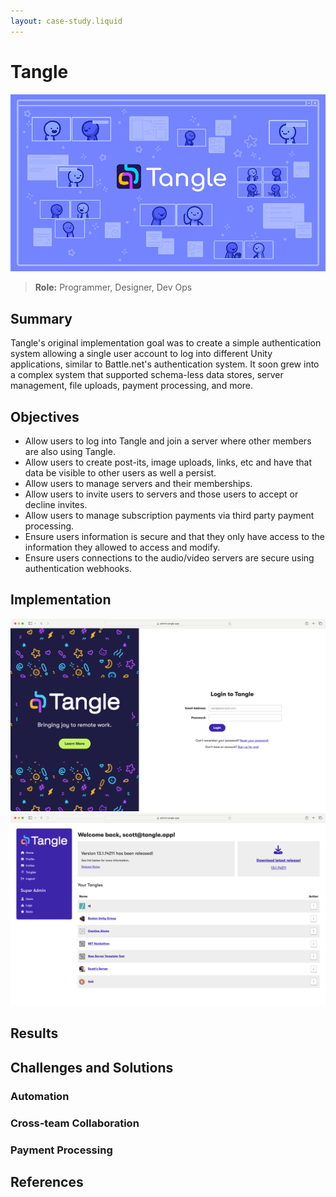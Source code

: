 ```yaml
---
layout: case-study.liquid
---
```


# Tangle

![](/images/projects/tangle/header.png)

> **Role:** Programmer, Designer, Dev Ops

## Summary

Tangle's original implementation goal was to create a simple authentication system allowing a single user account to log into different Unity applications, similar to Battle.net's authentication system. It soon grew into a complex system that supported schema-less data stores, server management, file uploads, payment processing, and more.

## Objectives

-   Allow users to log into Tangle and join a server where other members are also using Tangle.
-   Allow users to create post-its, image uploads, links, etc and have that data be visible to other users as well a persist.
-   Allow users to manage servers and their memberships.
-   Allow users to invite users to servers and those users to accept or decline invites.
-   Allow users to manage subscription payments via third party payment processing.
-   Ensure users information is secure and that they only have access to the information they allowed to access and modify.
-   Ensure users connections to the audio/video servers are secure using authentication webhooks.

## Implementation

<div class="multiple-images">
    <img src="/images/projects/tangle/tangle-admin-login.png" />
    <img src="/images/projects/tangle/tangle-admin-home.png" />
</div>

## Results

## Challenges and Solutions

### Automation

### Cross-team Collaboration

### Payment Processing

## References
